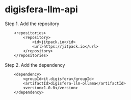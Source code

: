 # digisfera-llm-api

Step 1. Add the repository

```
	<repositories>
		<repository>
		    <id>jitpack.io</id>
		    <url>https://jitpack.io</url>
		</repository>
	</repositories>

```

Step 2. Add the dependency

```
	<dependency>
	    <groupId>it.digisfera</groupId>
	    <artifactId>digisfera-llm-ollama</artifactId>
	    <version>1.0.0</version>
	</dependency>
```
